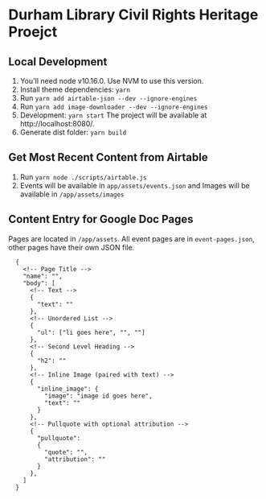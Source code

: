 # Durham Library Civil Rights Heritage Proejct

## Local Development
1. You'll need node v10.16.0. Use NVM to use this version.
1. Install theme dependencies: `yarn`
1. Run `yarn add airtable-json --dev --ignore-engines`
1. Run `yarn add image-downloader --dev --ignore-engines`
1. Development: `yarn start`
The project will be available at http://localhost:8080/.
1. Generate dist folder: `yarn build`

## Get Most Recent Content from Airtable
1. Run `yarn node ./scripts/airtable.js`
1. Events will be available in `app/assets/events.json` and Images will be available
in `/app/assets/images`

## Content Entry for Google Doc Pages
Pages are located in `/app/assets`. All event pages are in `event-pages.json`, other pages have their own JSON file.
```
  {
    <!-- Page Title -->
    "name": "",
    "body": [
      <!-- Text -->
      {
        "text": ""
      },
      <!-- Unordered List -->
      {
        "ul": ["li goes here", "", ""]
      },
      <!-- Second Level Heading -->
      {
        "h2": ""
      },
      <!-- Inline Image (paired with text) -->
      {
        "inline_image": {
          "image": "image id goes here",
          "text": ""
        }
      },
      <!-- Pullquote with optional attribution -->
      {
        "pullquote":
        {
          "quote": "",
          "attribution": ""
        }
      },
    ]
  }
```
